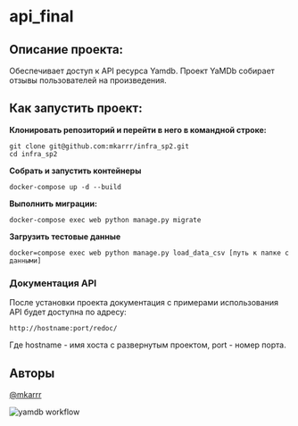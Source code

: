 # api_final

## Описание проекта:
 
Обеспечивает доступ к API ресурса Yamdb.
Проект YaMDb собирает отзывы пользователей на произведения.

## Как запустить проект:

**Клонировать репозиторий и перейти в него в командной строке:**

```
git clone git@github.com:mkarrr/infra_sp2.git
cd infra_sp2
```

**Собрать и запустить контейнеры**
```
docker-compose up -d --build 
```

**Выполнить миграции:**

```
docker-compose exec web python manage.py migrate
```

**Загрузить тестовые данные**

```
docker=compose exec web python manage.py load_data_csv [путь к папке с данными]
```

### Документация API

После установки проекта документация c примерами использования API будет 
доступна по адресу:
```
http://hostname:port/redoc/
```
Где hostname - имя хоста с развернутым проектом, port - номер порта.

## Авторы

[@mkarrr](https://github.com/mkarrr)

![yamdb workflow](https://github.com/mkarrr/yamdb_final/actions/workflows/yamdb_workflow.yml/badge.svg)

